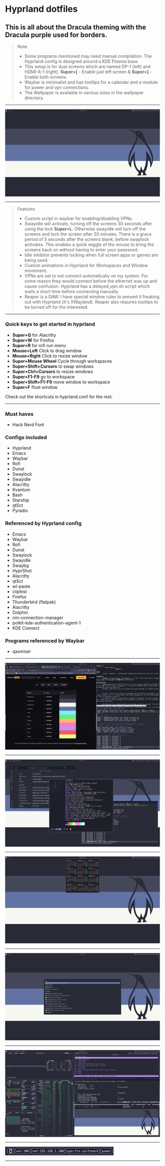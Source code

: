 # Hyprland dotfiles

## This is all about the Dracula theming with the Dracula purple used for borders.

>
> Note
>
> - Some programs mentioned may need manual compilation. The Hyprland config is designed around a KDE Plasma base.
> - This setup is for dual screens which are named DP-1 (left) and HDMI-A-1 (right). **Super+[** - Enable just left screen & **Super+]** - Enable both screens.
> - Waybar is minimalist and has tooltips for a calendar and a module for power and vpn connections.
> - The Wallpaper is available in various sizes in the wallpaper directory.
>

___

![main][1]

___

>
> Features
>
> - Custom script in waybar for enabling/disabling VPNs.
> - Swayidle will activate, turning off the screens 30 seconds after using the lock **Super+L**. Otherwise swayidle will turn off the screens and lock the screen after 30 minutes. There is a grace period of 5 seconds after the screens blank, before swaylock activates. This enables a quick wiggle of the mouse to bring the screens back on without having to enter your password.
> - Idle inhibitor prevents locking when full screen apps or games are being used.
> - Custom animations in Hyprland for Workspaces and Window movement.
> - VPNs are set to not connect automatically on my system. For some reason they would connect before the ethernet was up and cause confusion. Hyprland has a delayed_vpn.sh script which waits a short time before connecting manually
> - Reaper is a DAW. I have special window rules to prevent it freaking out with Hyprland (it's XWayland). Reaper also requires tooltips to be turned off for the interested.
>

___

### Quick keys to get started in hyprland

- **Super+Q** for Alacritty
- **Super+W** for Firefox
- **Super+R** for rofi run menu
- **Mouse+Left** Click to drag window
- **Mouse+Right** Click to resize window
- **Super+Mouse Wheel** Cycle through workspaces
- **Super+Shift+Cursors** to swap windows
- **Super+Ctrl+Cursors** to resize windows
- **Super+F1-F9** go to workspace
- **Super+Shift+F1-F9** move window to workspace
- **Super+F** float window

Check out the shortcuts in hyprland.conf for the rest.

___

### Must haves

- Hack Nerd Font

### Configs included

- Hyprland
- Emacs
- Waybar
- Rofi
- Dunst
- Swaylock
- Swayidle
- Alacritty
- Kvantum
- Bash
- Starship
- qt5ct
- Pyradio

### Referenced by Hyprland config

- Emacs
- Waybar
- Rofi
- Dunst
- Swaylock
- Swayidle
- Swaybg
- HyprShot
- Alacritty
- qt5ct
- wl-paste
- cliphist
- Firefox
- Thunderbird (flatpak)
- Alacritty
- Dolphin
- nm-connection-manager
- polkit-kde-authentication-agent-1
- KDE Connect

### Programs referenced by Waybar

- qasmixer

___

![tiled][2]

___

![floating][3]

___

![popup][4]

___

![run][5]

___

![tiled2][6]

___

![waybar][7]

___

[1]: /screenshots/main.png
[2]: /screenshots/tiled.png
[3]: /screenshots/floating.png
[4]: /screenshots/popup.png
[5]: /screenshots/run.png
[6]: /screenshots/tiled2.png
[7]: /screenshots/waybar.png
